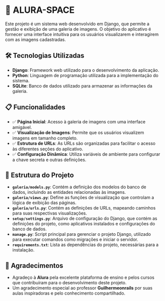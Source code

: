 # 🌌 ALURA-SPACE

Este projeto é um sistema web desenvolvido em Django, que permite a gestão e exibição de uma galeria de imagens. O objetivo do aplicativo é fornecer uma interface intuitiva para os usuários visualizarem e interagirem com as imagens cadastradas.

## 🛠 Tecnologias Utilizadas
- **Django**: Framework web utilizado para o desenvolvimento da aplicação.
- **Python**: Linguagem de programação utilizada para a implementação do sistema.
- **SQLite**: Banco de dados utilizado para armazenar as informações da galeria.

## 📋 Funcionalidades
- ✅ **Página Inicial**: Acesso à galeria de imagens com uma interface amigável.
- ✅ **Visualização de Imagens**: Permite que os usuários visualizem imagens em tamanho completo.
- ✅ **Estrutura de URLs**: As URLs são organizadas para facilitar o acesso às diferentes seções do aplicativo.
- ✅ **Configuração Dinâmica**: Utiliza variáveis de ambiente para configurar a chave secreta e outras definições.

## 📂 Estrutura do Projeto
- **`galeria/models.py`**: Contém a definição dos modelos do banco de dados, incluindo as entidades relacionadas às imagens.
- **`galeria/views.py`**: Define as funções de visualização que controlam a lógica de exibição das páginas.
- **`galeria/urls.py`**: Contém as definições de URLs, mapeando caminhos para suas respectivas visualizações.
- **`setup/settings.py`**: Arquivo de configuração do Django, que contém as definições do projeto, como aplicativos instalados e configurações do banco de dados.
- **`manage.py`**: Script principal para gerenciar o projeto Django, utilizado para executar comandos como migrações e iniciar o servidor.
- **`requirements.txt`**: Lista as dependências do projeto, necessárias para a instalação.

## 🙏 Agradecimentos
- Agradeço à **Alura** pela excelente plataforma de ensino e pelos cursos que contribuíram para o desenvolvimento deste projeto.
- Um agradecimento especial ao professor **Guilhermeonrails** por suas aulas inspiradoras e pelo conhecimento compartilhado.


